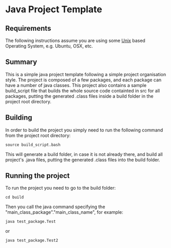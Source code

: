 # Java Project Template

## Requirements

The following instructions assume you are using some [Unix](https://en.wikipedia.org/wiki/Unix) based Operating System, e.g. Ubuntu, OSX, etc.

## Summary

This is a simple java project template following a simple project organisation style. The project is composed of a few packages, and each package can have a number of java classes. This project also contains a sample build_script file that builds the whole source code containted in src for all packages, putting the generated .class files inside a build folder in the project root directory.

## Building

In order to build the project you simply need to run the following command from the project root directory:

```
source build_script.bash
```

This will generate a build folder, in case it is not already there, and build all project's .java files, putting the generated .class files into the build folder.

## Running the project

To run the project you need to go to the build folder:
```
cd build
```

Then you call the java command specifying the "main_class_package"."main_class_name", for example:

```
java test_package.Test
```
or

```
java test_package.Test2
```




